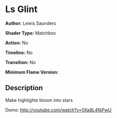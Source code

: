 # Ls Glint

**Author:** Lewis Saunders

**Shader Type:** Matchbox

**Action:** No

**Timeline:** No

**Transition:** No

**Minimum Flame Version:** 


## Description
Make highlights bloom into stars

Demo: http://youtube.com/watch?v=0Xa8L4fkPwU

